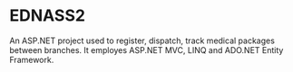 # EDNASS2

An ASP.NET project used to register, dispatch, track medical packages between branches. It employes ASP.NET MVC, LINQ and ADO.NET Entity Framework.

